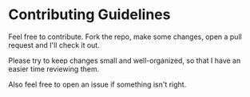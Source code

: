 # Contributing Guidelines

Feel free to contribute.  Fork the repo, make some changes, open a pull request and I'll check it out.

Please try to keep changes small and well-organized, so that I have an easier time reviewing them.

Also feel free to open an issue if something isn't right.
